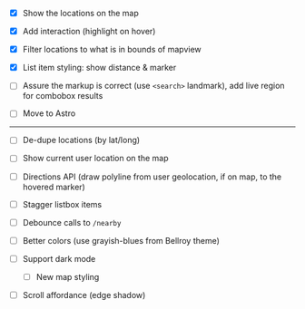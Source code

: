 - [x] Show the locations on the map

- [x] Add interaction (highlight on hover)

- [x] Filter locations to what is in bounds of mapview

- [x] List item styling: show distance & marker

- [ ] Assure the markup is correct (use `<search>` landmark), add live region for combobox results

- [ ] Move to Astro

---

- [ ] De-dupe locations (by lat/long)

- [ ] Show current user location on the map

- [ ] Directions API (draw polyline from user geolocation, if on map, to the hovered marker)

- [ ] Stagger listbox items

- [ ] Debounce calls to `/nearby`

- [ ] Better colors (use grayish-blues from Bellroy theme)

- [ ] Support dark mode

  - [ ] New map styling

- [ ] Scroll affordance (edge shadow)
